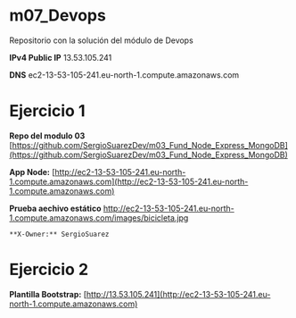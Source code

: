 # m07_Devops
Repositorio con la solución del módulo de Devops


**IPv4 Public IP** 13.53.105.241

**DNS** ec2-13-53-105-241.eu-north-1.compute.amazonaws.com



# Ejercicio 1

**Repo del modulo 03** [https://github.com/SergioSuarezDev/m03_Fund_Node_Express_MongoDB](https://github.com/SergioSuarezDev/m03_Fund_Node_Express_MongoDB)


**App Node:** [http://ec2-13-53-105-241.eu-north-1.compute.amazonaws.com](http://ec2-13-53-105-241.eu-north-1.compute.amazonaws.com)

**Prueba aechivo estático**
[http://ec2-13-53-105-241.eu-north-1.compute.amazonaws.com/images/bicicleta.jpg ]()

`**X-Owner:** SergioSuarez`


# Ejercicio 2


**Plantilla Bootstrap:** [http://13.53.105.241](http://ec2-13-53-105-241.eu-north-1.compute.amazonaws.com)





